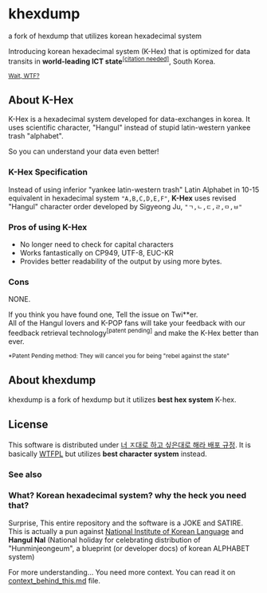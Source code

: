 # khexdump
a fork of hexdump that utilizes korean hexadecimal system  

Introducing korean hexadecimal system (K-Hex) that is optimized for data transits in <b>world-leading ICT state</b><sup><a href="#">[citation needed]</a></sup>, South Korea.  

<sup><a href="#what-korean-hexadecimal-system-why-the-heck-you-need-that">Wait, WTF?</a></sup>

## About K-Hex
K-Hex is a hexadecimal system developed for data-exchanges in korea. It uses scientific character, "Hangul" instead of stupid latin-western yankee trash "alphabet".  
  
So you can understand your data even better!  

### K-Hex Specification
Instead of using inferior "yankee latin-western trash" Latin Alphabet in 10-15 equivalent in hexadecimal system `"A,B,C,D,E,F"`, **K-Hex** uses revised "Hangul" character order developed by Sigyeong Ju, `"ㄱ,ㄴ,ㄷ,ㄹ,ㅁ,ㅂ"`

### Pros of using K-Hex
* No longer need to check for capital characters
* Works fantastically on CP949, UTF-8, EUC-KR
* Provides better readability of the output by using more bytes.

### Cons

NONE.  

If you think you have found one, Tell the issue on Twi**er.  
All of the Hangul lovers and K-POP fans will take your feedback with our feedback retrieval technology<sup>[patent pending]</sup> and make the K-Hex better than ever.  

<sub>*Patent Pending method: They will cancel you for being "rebel against the state"</sub>

## About khexdump
khexdump is a fork of hexdump but it utilizes **best hex system** K-hex.  

## License
This software is distributed under [너 ㅈ대로 하고 싶은대로 해라 배포 규정](LICENSE). It is basically [WTFPL]() but utilizes **best character system** instead.  

### See also

### What? Korean hexadecimal system? why the heck you need that?
Surprise, This entire repository and the software is a JOKE and SATIRE.  
This is actually a pun against [National Institute of Korean Language](https://www.korean.go.kr) and **Hangul Nal** (National holiday for celebrating distribution of "Hunminjeongeum", a blueprint (or developer docs) of korean ALPHABET system)  

For more understanding... You need more context. You can read it on [context_behind_this.md](context_behind_this.md) file.  
